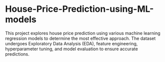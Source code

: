 # House-Price-Prediction-using-ML-models
This project explores house price prediction using various machine learning regression models to determine the most effective approach. The dataset undergoes Exploratory Data Analysis (EDA), feature engineering, hyperparameter tuning, and model evaluation to ensure accurate predictions.
